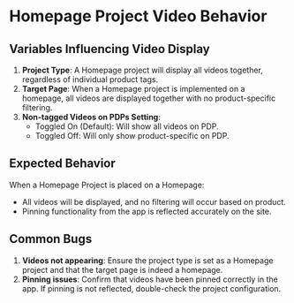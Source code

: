 # Homepage Project Video Behavior

## Variables Influencing Video Display

1. **Project Type**: A Homepage project will display all videos together, regardless of individual product tags.
2. **Target Page**: When a Homepage project is implemented on a homepage, all videos are displayed together with no product-specific filtering.
3. **Non-tagged Videos on PDPs Setting**:
   - Toggled On (Default): Will show all videos on PDP.
   - Toggled Off: Will only show product-specific on PDP.

## Expected Behavior

When a Homepage Project is placed on a Homepage:
- All videos will be displayed, and no filtering will occur based on product.
- Pinning functionality from the app is reflected accurately on the site.

## Common Bugs

1. **Videos not appearing**: Ensure the project type is set as a Homepage project and that the target page is indeed a homepage.
2. **Pinning issues**: Confirm that videos have been pinned correctly in the app. If pinning is not reflected, double-check the project configuration.
